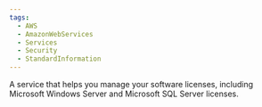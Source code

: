 ```yaml
---
tags:
  - AWS
  - AmazonWebServices
  - Services
  - Security
  - StandardInformation
---
```

A service that helps you manage your software licenses, including Microsoft Windows Server and Microsoft SQL Server licenses.